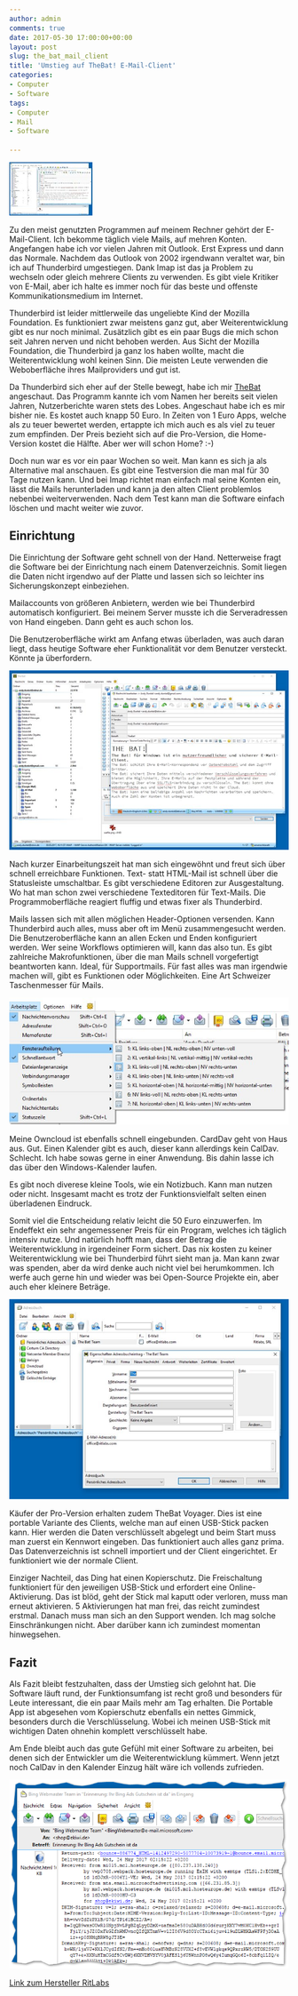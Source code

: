 ```yaml
---
author: admin
comments: true
date: 2017-05-30 17:00:00+00:00
layout: post
slug: the_bat_mail_client
title: 'Umstieg auf TheBat! E-Mail-Client'
categories:
- Computer
- Software
tags:
- Computer
- Mail
- Software

---
```


<img src="/assets/uploads/2017/5/thebat_logo.jpg" class="imagelogo">

Zu den meist genutzten Programmen auf meinem Rechner gehört der E-Mail-Client. Ich bekomme täglich viele Mails, auf mehren Konten. Angefangen habe ich vor vielen Jahren mit Outlook. Erst Express und dann das Normale. Nachdem das Outlook von 2002 irgendwann veraltet war, bin ich auf Thunderbird umgestiegen. Dank Imap ist das ja Problem zu wechseln oder gleich mehrere Clients zu verwenden. Es gibt viele Kritiker von E-Mail, aber ich halte es immer noch für das beste und offenste Kommunikationsmedium im Internet.

Thunderbird ist leider mittlerweile das ungeliebte Kind der Mozilla Foundation. Es funktioniert zwar meistens ganz gut, aber Weiterentwicklung gibt es nur noch minimal. Zusätzlich gibt es ein paar Bugs die mich schon seit Jahren nerven und nicht behoben werden. Aus Sicht der Mozilla Foundation, die Thunderbird ja ganz los haben wollte, macht die Weiterentwicklung wohl keinen Sinn. Die meisten Leute verwenden die Weboberfläche ihres Mailproviders und gut ist.

<!--more-->

Da Thunderbird sich eher auf der Stelle bewegt, habe ich mir [TheBat](https://www.ritlabs.com/de/products/thebat/) angeschaut. Das Programm kannte ich vom Namen her bereits seit vielen Jahren, Nutzerberichte waren stets des Lobes. Angeschaut habe ich es mir bisher nie. Es kostet auch knapp 50 Euro. In Zeiten von 1 Euro Apps, welche als zu teuer bewertet werden, ertappte ich mich auch es als viel zu teuer zum empfinden. Der Preis bezieht sich auf die Pro-Version, die Home-Version kostet die Hälfte. Aber wer will schon Home? :-)

Doch nun war es vor ein paar Wochen so weit. Man kann es sich ja als Alternative mal anschauen. Es gibt eine Testversion die man mal für 30 Tage nutzen kann. Und bei Imap richtet man einfach mal seine Konten ein, lässt die Mails herunterladen und kann ja den alten Client problemlos nebenbei weiterverwenden. Nach dem Test kann man die Software einfach löschen und macht weiter wie zuvor.

## Einrichtung

Die Einrichtung der Software geht schnell von der Hand. Netterweise fragt die Software bei der Einrichtung nach einem Datenverzeichnis. Somit liegen die Daten nicht irgendwo auf der Platte und lassen sich so leichter ins Sicherungskonzept einbeziehen. 

Mailaccounts von größeren Anbietern, werden wie bei Thunderbird automatisch konfiguriert. Bei meinem Server musste ich die Serveradressen von Hand eingeben. Dann geht es auch schon los.

Die Benutzeroberfläche wirkt am Anfang etwas überladen, was auch daran liegt, dass heutige Software eher Funktionalität vor dem Benutzer versteckt. Könnte ja überfordern.

![](/assets/uploads/2017/5/thebat1.jpg)

Nach kurzer Einarbeitungszeit hat man sich eingewöhnt und freut sich über schnell erreichbare Funktionen. Text- statt HTML-Mail ist schnell über die Statusleiste umschaltbar. Es gibt verschiedene Editoren zur Ausgestaltung. Wo hat man schon zwei verschiedene Texteditoren für Text-Mails. Die Programmoberfläche reagiert fluffig und etwas fixer als Thunderbird.

Mails lassen sich mit allen möglichen Header-Optionen versenden. Kann Thunderbird auch alles, muss aber oft im Menü zusammengesucht werden. Die Benutzeroberfläche kann an allen Ecken und Enden konfiguriert werden. Wer seine Workflows optimieren will, kann das also tun. Es gibt zahlreiche Makrofunktionen, über die man Mails schnell vorgefertigt beantworten kann. Ideal, für Supportmails. Für fast alles was man irgendwie machen will, gibt es Funktionen oder Möglichkeiten. Eine Art Schweizer Taschenmesser für Mails.

![](/assets/uploads/2017/5/thebat2.jpg)

Meine Owncloud ist ebenfalls schnell eingebunden. CardDav geht von Haus aus. Gut. Einen Kalender gibt es auch, dieser kann allerdings kein CalDav. Schlecht. Ich habe sowas gerne in einer Anwendung. Bis dahin lasse ich das über den Windows-Kalender laufen.

Es gibt noch diverese kleine Tools, wie ein Notizbuch. Kann man nutzen oder nicht. Insgesamt macht es trotz der Funktionsvielfalt selten einen überladenen Eindruck.

Somit viel die Entscheidung relativ leicht die 50 Euro einzuwerfen. Im Endeffekt ein sehr angemessener Preis für ein Program, welches ich täglich intensiv nutze. Und natürlich hofft man, dass der Betrag die Weiterentwicklung in irgendeiner Form sichert. Das nix kosten zu keiner Weiterentwicklung wie bei Thunderbird führt sieht man ja. Man kann zwar was spenden, aber da wird denke auch nicht viel bei herumkommen. Ich werfe auch gerne hin und wieder was bei Open-Source Projekte ein, aber auch eher kleinere Beträge.

![](/assets/uploads/2017/5/thebat3.jpg)

Käufer der Pro-Version erhalten zudem TheBat Voyager. Dies ist eine portable Variante des Clients, welche man auf einen USB-Stick packen kann. Hier werden die Daten verschlüsselt abgelegt und beim Start muss man zuerst ein Kennwort eingeben. Das funktioniert auch alles ganz prima. Das Datenverzeichnis ist schnell importiert und der Client eingerichtet. Er funktioniert wie der normale Client. 

Einziger Nachteil, das Ding hat einen Kopierschutz. Die Freischaltung funktioniert für den jeweiligen USB-Stick und erfordert eine Online-Aktivierung. Das ist blöd, geht der Stick mal kaputt oder verloren, muss man erneut aktivieren. 5 Aktivierungen hat man frei, das reicht zumindest erstmal. Danach muss man sich an den Support wenden. Ich mag solche Einschränkungen nicht. Aber darüber kann ich zumindest momentan hinwegsehen.

## Fazit

Als Fazit bleibt festzuhalten, dass der Umstieg sich gelohnt hat. Die Software läuft rund, der Funktionsumfang ist recht groß und besonders für Leute interessant, die ein paar Mails mehr am Tag erhalten. Die Portable App ist abgesehen vom Kopierschutz ebenfalls ein nettes Gimmick, besonders durch die Verschlüsselung. Wobei ich meinen USB-Stick mit wichtigen Daten ohnehin komplett verschlüsselt habe. 

Am Ende bleibt auch das gute Gefühl mit einer Software zu arbeiten, bei denen sich der Entwickler um die Weiterentwicklung kümmert. Wenn jetzt noch CalDav in den Kalender Einzug hält wäre ich vollends zufrieden.

![](/assets/uploads/2017/5/thebat4.png)

[Link zum Hersteller RitLabs](https://www.ritlabs.com/de/products/thebat/)